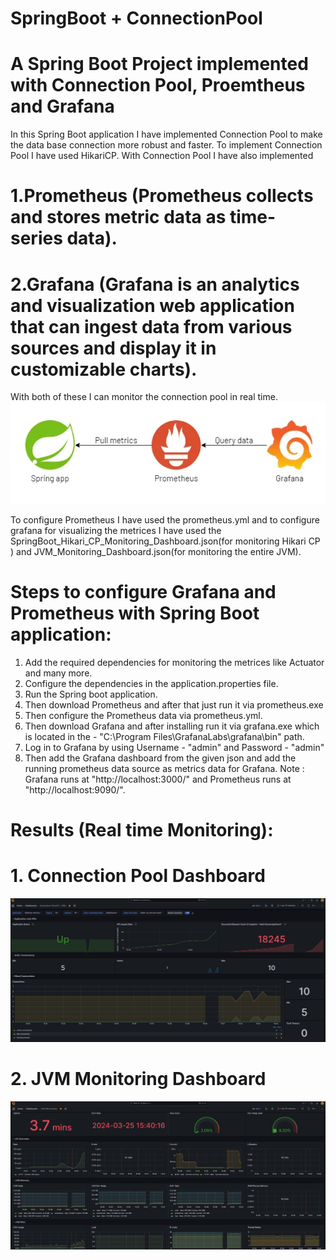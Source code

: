 # SpringBoot + ConnectionPool
# A Spring Boot Project implemented with Connection Pool, Proemtheus and Grafana
In this Spring Boot application I have implemented Connection Pool to make the data base connection more robust and faster. To implement Connection Pool I have used HikariCP.
With Connection Pool I have also implemented 
# 1.Prometheus (Prometheus collects and stores metric data as time-series data).
# 2.Grafana (Grafana is an analytics and visualization web application that can ingest data from various sources and display it in customizable charts).
With both of these I can monitor the connection pool in real time.
![work_flow](https://raw.githubusercontent.com/Aritra-Basak/SpringBoot_ConnectionPool/main/images/workflow.webp)

To configure Prometheus I have used the prometheus.yml and to configure grafana for visualizing the metrices I have used the SpringBoot_Hikari_CP_Monitoring_Dashboard.json(for monitoring Hikari CP ) and JVM_Monitoring_Dashboard.json(for monitoring the entire JVM).
# Steps to configure Grafana and Prometheus with Spring Boot application:
1. Add the required dependencies for monitoring the metrices like Actuator and many more.
2. Configure the dependencies in the application.properties file.
3. Run the Spring boot application.
4. Then download Prometheus and after that just run it via prometheus.exe
5. Then configure the Prometheus data via prometheus.yml.
6. Then download Grafana and after installing run it via grafana.exe which is located in the - "C:\Program Files\GrafanaLabs\grafana\bin" path.
7. Log in to Grafana by using Username - "admin" and Password - "admin"
8. Then add the Grafana dashboard from the given json and add the running prometheus data source as metrics data for Grafana.
Note : Grafana runs at "http://localhost:3000/" and Prometheus runs at "http://localhost:9090/".

# Results (Real time Monitoring):

# 1. Connection Pool Dashboard
![cp](https://github.com/Aritra-Basak/SpringBoot_ConnectionPool/blob/main/images/CP.png?raw=true)

# 2. JVM Monitoring Dashboard
![Jvm](https://github.com/Aritra-Basak/SpringBoot_ConnectionPool/blob/main/images/Jvm_Monitoring.png?raw=true)
   


